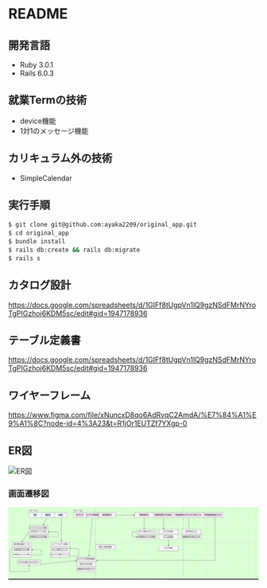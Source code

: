 # README 

## 開発言語 
- Ruby 3.0.1  
- Rails 6.0.3  
## 就業Termの技術 
-  device機能
-  1対1のメッセージ機能
## カリキュラム外の技術 
-  SimpleCalendar
## 実行手順 
```bash
$ git clone git@github.com:ayaka2209/original_app.git    
$ cd original_app    
$ bundle install 
$ rails db:create && rails db:migrate 
$ rails s  
 ``` 

## カタログ設計 
https://docs.google.com/spreadsheets/d/1GIFf8tUgpVn1lQ9gzNSdFMrNYroTgPIGzhoj6KDM5sc/edit#gid=1947178936    

## テーブル定義書  
https://docs.google.com/spreadsheets/d/1GIFf8tUgpVn1lQ9gzNSdFMrNYroTgPIGzhoj6KDM5sc/edit#gid=1947178936    
## ワイヤーフレーム 
https://www.figma.com/file/xNuncxD8qo6AdRvqC2AmdA/%E7%84%A1%E9%A1%8C?node-id=4%3A23&t=R1jOr1EUTZf7YXgp-0    
## ER図  
![ER図](img/ER図.png) 
### 画面遷移図
![画面遷移](img/画面遷移.png) 











